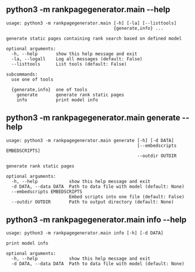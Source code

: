 ## <a name="main_help"></a> python3 -m rankpagegenerator.main --help
```
usage: python3 -m rankpagegenerator.main [-h] [-la] [--listtools]
                                         {generate,info} ...

generate static pages containing rank search based on defined model

optional arguments:
  -h, --help       show this help message and exit
  -la, --logall    Log all messages (default: False)
  --listtools      List tools (default: False)

subcommands:
  use one of tools

  {generate,info}  one of tools
    generate       generate rank static pages
    info           print model info
```



## <a name="generate_help"></a> python3 -m rankpagegenerator.main generate --help
```
usage: python3 -m rankpagegenerator.main generate [-h] [-d DATA]
                                                  [--embedscripts EMBEDSCRIPTS]
                                                  --outdir OUTDIR

generate rank static pages

optional arguments:
  -h, --help            show this help message and exit
  -d DATA, --data DATA  Path to data file with model (default: None)
  --embedscripts EMBEDSCRIPTS
                        Embed scripts into one file (default: False)
  --outdir OUTDIR       Path to output directory (default: None)
```



## <a name="info_help"></a> python3 -m rankpagegenerator.main info --help
```
usage: python3 -m rankpagegenerator.main info [-h] [-d DATA]

print model info

optional arguments:
  -h, --help            show this help message and exit
  -d DATA, --data DATA  Path to data file with model (default: None)
```
